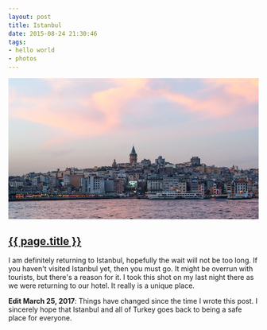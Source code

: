 ```yaml
---
layout: post
title: Istanbul
date: 2015-08-24 21:30:46
tags:
- hello world
- photos
---
```

<img class="center-block img-fluid lazyload" src="/assets/images/150824/istanbul-700.jpg" alt="Galata Bridge">

<h2 class="article-title">
  <a href="{{ page.url | prepend: site.baseurl }}">{{ page.title }}</a>
</h2>

I am definitely returning to Istanbul, hopefully the wait will not be too long. If you haven't visited Istanbul yet, then you must go. It might be overrun with tourists, but there's a reason for it. I took this shot on my last night there as we were returning to our hotel. It really is a unique place.

**Edit March 25, 2017**: Things have changed since the time I wrote this post. I sincerely hope that Istanbul and all of Turkey goes back to being a safe place for everyone.